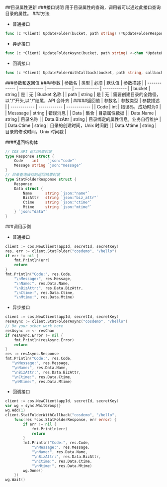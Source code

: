 ##目录属性更新
###接口说明
用于目录属性的查询，调用者可以通过此接口查询目录的属性。
###方法
- 普通接口

```go
func (c *Client) UpdateFolder(bucket, path string) (*UpdateFolderResponse, error)
```

- 异步接口

```go
func (c *Client) UpdateFolderAsync(bucket, path string) <-chan *UpdateFolderAsyncResponse 
```

- 回调接口

```go
func (c *Client) UpdateFolderWithCallback(bucket, path string, callback func(*UpdateFolderResponse, error))
```

###参数和返回值
####参数
| 参数名  | 类型  | 必须  | 默认值  | 参数描述  |
| ------------ | ------------ | ------------ | ------------ | ------------ |
| bucket  | string  | 是  | 无  | Bucket 名称  |
| path  | string  | 是  | 无  | 需要创建目录的全路径，以"/"开头,以"/"结尾，API 会补齐 |
#####返回值
| 参数名  | 参数类型  | 参数描述  |
| ------------ | ------------ | ------------ |
| Code  | int  | 错误码，成功时为0   |
| Messsage  | string  | 错误消息  |
| Data  | 集合  | 目录属性数据  |
| Data.Name  | string  | 目录名称  |
| Data.BizAttr  | string  | 目录绑定的属性信息，业务自行维护  |
| Data.Ctime  | string  | 目录的创建时间，Unix 时间戳  |
| Data.Mtime  | string  | 目录的修改时间，Unix 时间戳  |

####返回结构体

```go
// COS API 返回结果封装
type Response struct {
	Code    int    `json:"code"`
	Message string `json:"message"`
}
// 目录查询操作的返回结果封装
type StatFolderResponse struct {
	Response
	Data struct {
		Name      string `json:"name"`
		BizAttr   string `json:"biz_attr"`
		Ctime     string `json:"ctime"`
		Mtime     string `json:"mtime"`
	} `json:"data"`
}
```

###调用示例
- 普通接口

```go
client := cos.NewClient(appId, secretId, secretKey)
res, err := client.StatFolder("cosdemo", "/hello")
if err != nil {
    fmt.Println(err)
    return
}
fmt.Println("Code:", res.Code,
    "\nMessage:", res.Message,
    "\nName:", res.Data.Name,
    "\nBizAttr:", res.Data.BizAttr,
    "\nCtime:", res.Data.Ctime,
    "\nMtime:", res.Data.Mtime)
```

- 异步接口

```go
client := cos.NewClient(appId, secretId, secretKey)
resAsync := client.StatFolderAsync("cosdemo", "/hello")
// Do your other work here
resAsync := <- resChan
if resAsync.Error != nil {
    fmt.Println(resAsync.Error)
    return
}
res := resAsync.Response
fmt.Println("Code:", res.Code,
   "\nMessage:", res.Message,
   "\nName:", res.Data.Name,
   "\nBizAttr:", res.Data.BizAttr,
   "\nCtime:", res.Data.Ctime,
   "\nMtime:", res.Data.Mtime)
```

- 回调接口

```go
client := cos.NewClient(appId, secretId, secretKey)
var wg = sync.WaitGroup{}
wg.Add(1)
client.StatFolderWithCallback("cosdemo", "/hello",
    func(res *cos.StatFolderResponse, err error) {
        if err != nil {
            fmt.Println(err)
            return
        }
        fmt.Println("Code:", res.Code,
            "\nMessage:", res.Message,
            "\nName:", res.Data.Name,
            "\nBizAttr:", res.Data.BizAttr,
            "\nCtime:", res.Data.Ctime,
            "\nMtime:", res.Data.Mtime)
        wg.Done()
    })
wg.Wait()
```
